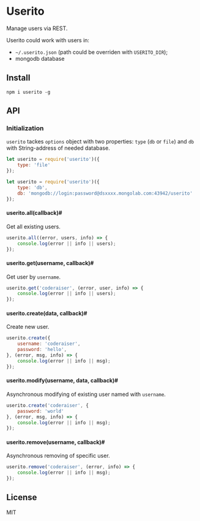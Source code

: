 # Userito

Manage users via REST.

Userito could work with users in:
- `~/.userito.json` (path could be overriden with `USERITO_DIR`);
- mongodb database

## Install

`npm i userito -g`

## API

### Initialization
`userito` tackes `options` object with two properties: `type` (`db` or `file`) and `db` with String-address of needed database.

```js
let userito = require('userito')({
    type: 'file'
});

let userito = require('userito')({
    type: 'db',
    db: 'mongodb://login:password@dsxxxx.mongolab.com:43942/userito'
});
```

#### userito.all(callback)#
Get all existing users.

```js
userito.all((error, users, info) => {
    console.log(error || info || users);
});
```
#### userito.get(username, callback)#
Get user by `username`.

```js
userito.get('coderaiser', (error, user, info) => {
    console.log(error || info || users);
});
```

#### userito.create(data, callback)#
Create new user.

```js
userito.create({
    username: 'coderaiser',
    password: 'hello',
}, (error, msg, info) => {
    console.log(error || info || msg);
});
```

#### userito.modify(username, data, callback)#
Asynchronous modifying of existing user named with `username`.

```js
userito.create('coderaiser', {
    password: 'world'
}, (error, msg, info) => {
    console.log(error || info || msg);
});
```

#### userito.remove(username, callback)#
Asynchronous removing of specific user.

```js
userito.remove('coderaiser', (error, info) => {
    console.log(error || info || msg);
});
```

## License

MIT
